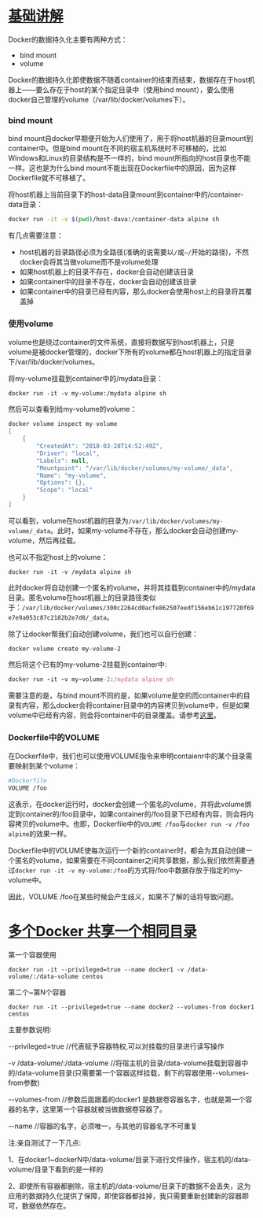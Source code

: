 # [基础讲解](https://www.jianshu.com/p/ef0f24fd0674)
Docker的数据持久化主要有两种方式：

-   bind mount
-   volume

Docker的数据持久化即使数据不随着container的结束而结束，数据存在于host机器上——要么存在于host的某个指定目录中（使用bind mount），要么使用docker自己管理的volume（/var/lib/docker/volumes下）。

### bind mount

bind mount自docker早期便开始为人们使用了，用于将host机器的目录mount到container中。但是bind mount在不同的宿主机系统时不可移植的，比如Windows和Linux的目录结构是不一样的，bind mount所指向的host目录也不能一样。这也是为什么bind mount不能出现在Dockerfile中的原因，因为这样Dockerfile就不可移植了。

将host机器上当前目录下的host-data目录mount到container中的/container-data目录：

```bash
docker run -it -v $(pwd)/host-dava:/container-data alpine sh
```

有几点需要注意：

-   host机器的目录路径必须为全路径(准确的说需要以`/`或`~/`开始的路径)，不然docker会将其当做volume而不是volume处理
-   如果host机器上的目录不存在，docker会自动创建该目录
-   如果container中的目录不存在，docker会自动创建该目录
-   如果container中的目录已经有内容，那么docker会使用host上的目录将其覆盖掉

### 使用volume

volume也是绕过container的文件系统，直接将数据写到host机器上，只是volume是被docker管理的，docker下所有的volume都在host机器上的指定目录下/var/lib/docker/volumes。

将my-volume挂载到container中的/mydata目录：

```undefined
docker run -it -v my-volume:/mydata alpine sh
```

然后可以查看到给my-volume的volume：

```csharp
docker volume inspect my-volume
[
    {
        "CreatedAt": "2018-03-28T14:52:49Z",
        "Driver": "local",
        "Labels": null,
        "Mountpoint": "/var/lib/docker/volumes/my-volume/_data",
        "Name": "my-volume",
        "Options": {},
        "Scope": "local"
    }
]
```

可以看到，volume在host机器的目录为`/var/lib/docker/volumes/my-volume/_data`。此时，如果my-volume不存在，那么docker会自动创建my-volume，然后再挂载。

也可以不指定host上的volume：

```undefined
docker run -it -v /mydata alpine sh
```

此时docker将自动创建一个匿名的volume，并将其挂载到container中的/mydata目录。匿名volume在host机器上的目录路径类似于：`/var/lib/docker/volumes/300c2264cd0acfe862507eedf156eb61c197720f69e7e9a053c87c2182b2e7d8/_data`。

除了让docker帮我们自动创建volume，我们也可以自行创建：

```undefined
docker volume create my-volume-2
```

然后将这个已有的my-volume-2挂载到container中:

```ruby
docker run -it -v my-volume-2:/mydata alpine sh
```

需要注意的是，与bind mount不同的是，如果volume是空的而container中的目录有内容，那么docker会将container目录中的内容拷贝到volume中，但是如果volume中已经有内容，则会将container中的目录覆盖。请参考[这里](https://medium.com/@yaofei/docker-volume-what-i-learned-27134081d6d9)。

### Dockerfile中的VOLUME

在Dockerfile中，我们也可以使用VOLUME指令来申明contaienr中的某个目录需要映射到某个volume：

```bash
#Dockerfile
VOLUME /foo
```

这表示，在docker运行时，docker会创建一个匿名的volume，并将此volume绑定到container的/foo目录中，如果container的/foo目录下已经有内容，则会将内容拷贝的volume中。也即，Dockerfile中的`VOLUME /foo`与`docker run -v /foo alpine`的效果一样。

Dockerfile中的VOLUME使每次运行一个新的container时，都会为其自动创建一个匿名的volume，如果需要在不同container之间共享数据，那么我们依然需要通过`docker run -it -v my-volume:/foo`的方式将/foo中数据存放于指定的my-volume中。

因此，VOLUME /foo在某些时候会产生歧义，如果不了解的话将导致问题。

# [多个Docker 共享一个相同目录](https://zhuanlan.zhihu.com/p/43107377)
第一个容器使用

```docker
docker run -it --privileged=true --name docker1 -v /data-volume/:/data-volume centos
```

第二个~第N个容器

```text
docker run -it --privileged=true --name docker2 --volumes-from docker1 centos
```

主要参数说明:

--privileged=true //代表赋予容器特权,可以对挂载的目录进行读写操作

-v /data-volume/:/data-volume //将宿主机的目录/data-volume挂载到容器中的/data-volume目录(只需要第一个容器这样挂载，剩下的容器使用--volumes-from参数)

--volumes-from //参数后面跟着的docker1 是数据卷容器名字，也就是第一个容器的名字，这里第一个容器就被当做数据卷容器了。

--name //容器的名字，必须唯一，与其他的容器名字不可重复

注:亲自测试了一下几点:

1、在docker1~dockerN中/data-volume/目录下进行文件操作，宿主机的/data-volume/目录下看到的是一样的

2、即使所有容器都删除，宿主机的/data-volume/目录下的数据不会丢失，这为应用的数据持久化提供了保障，即使容器都挂掉，我只需要重新创建新的容器即可，数据依然存在。


  
  
